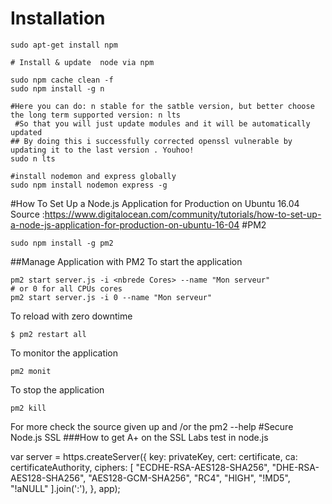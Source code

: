 # Installation

```
sudo apt-get install npm

# Install & update  node via npm

sudo npm cache clean -f
sudo npm install -g n

#Here you can do: n stable for the satble version, but better choose the long term supported version: n lts
 #So that you will just update modules and it will be automatically updated
## By doing this i successfully corrected openssl vulnerable by updating it to the last version . Youhoo!
sudo n lts 

#install nodemon and express globally
sudo npm install nodemon express -g 
```
#How To Set Up a Node.js Application for Production on Ubuntu 16.04
Source :https://www.digitalocean.com/community/tutorials/how-to-set-up-a-node-js-application-for-production-on-ubuntu-16-04
#PM2
```
sudo npm install -g pm2
```
##Manage Application with PM2
To start the application
```
pm2 start server.js -i <nbrede Cores> --name "Mon serveur"
# or 0 for all CPUs cores 
pm2 start server.js -i 0 --name "Mon serveur"
```
To reload with zero downtime
```
$ pm2 restart all         
```

To monitor the application
```
pm2 monit
```
To stop the application
```
pm2 kill
```


For more check the source given up and /or the pm2 --help
#Secure Node.js SSL
###How to get A+ on the SSL Labs test in node.js

var server = https.createServer({
    key: privateKey,
    cert: certificate,
    ca: certificateAuthority,
    ciphers: [
        "ECDHE-RSA-AES128-SHA256",
        "DHE-RSA-AES128-SHA256",
        "AES128-GCM-SHA256",
        "RC4",
        "HIGH",
        "!MD5",
        "!aNULL"
    ].join(':'),
}, app);
